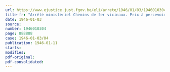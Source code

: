 ```yaml
---
url: https://www.ejustice.just.fgov.be/eli/arrete/1946/01/03/1946010304/justel
title-fr: "Arrêté ministériel Chemins de fer vicinaux. Prix à percevoir pour le transport des marchandises"
date: 1946-01-03
source:
number: 1946010304
page: 888888
case: 1946-01-03/04
publication: 1946-01-11
starts:
modifies:
pdf-original:
pdf-consolidated:
---
```


